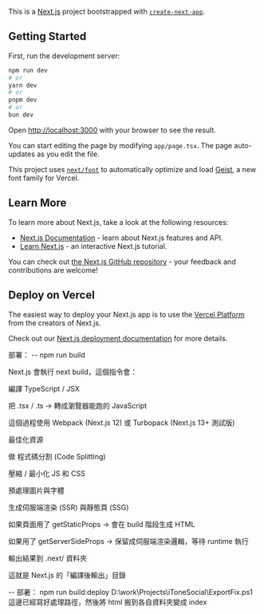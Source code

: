 This is a [Next.js](https://nextjs.org) project bootstrapped with [`create-next-app`](https://nextjs.org/docs/app/api-reference/cli/create-next-app).

## Getting Started

First, run the development server:

```bash
npm run dev
# or
yarn dev
# or
pnpm dev
# or
bun dev
```

Open [http://localhost:3000](http://localhost:3000) with your browser to see the result.

You can start editing the page by modifying `app/page.tsx`. The page auto-updates as you edit the file.

This project uses [`next/font`](https://nextjs.org/docs/app/building-your-application/optimizing/fonts) to automatically optimize and load [Geist](https://vercel.com/font), a new font family for Vercel.

## Learn More

To learn more about Next.js, take a look at the following resources:

- [Next.js Documentation](https://nextjs.org/docs) - learn about Next.js features and API.
- [Learn Next.js](https://nextjs.org/learn) - an interactive Next.js tutorial.

You can check out [the Next.js GitHub repository](https://github.com/vercel/next.js) - your feedback and contributions are welcome!

## Deploy on Vercel

The easiest way to deploy your Next.js app is to use the [Vercel Platform](https://vercel.com/new?utm_medium=default-template&filter=next.js&utm_source=create-next-app&utm_campaign=create-next-app-readme) from the creators of Next.js.

Check out our [Next.js deployment documentation](https://nextjs.org/docs/app/building-your-application/deploying) for more details.

部署：
-- npm run build

Next.js 會執行 next build，這個指令會：

編譯 TypeScript / JSX

把 .tsx / .ts → 轉成瀏覽器能跑的 JavaScript

這個過程使用 Webpack (Next.js 12) 或 Turbopack (Next.js 13+ 測試版)

最佳化資源

做 程式碼分割 (Code Splitting)

壓縮 / 最小化 JS 和 CSS

預處理圖片與字體

生成伺服端渲染 (SSR) 與靜態頁 (SSG)

如果頁面用了 getStaticProps → 會在 build 階段生成 HTML

如果用了 getServerSideProps → 保留成伺服端渲染邏輯，等待 runtime 執行

輸出結果到 .next/ 資料夾

這就是 Next.js 的「編譯後輸出」目錄

-- 部暑：
npm run build:deploy
D:\work\Projects\iToneSocial\ExportFix.ps1
這邊已經寫好處理路徑，然後將 html 搬到各自資料夾變成 index
